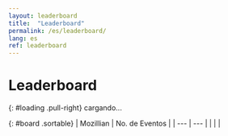 ```yaml
---
layout: leaderboard
title:  "Leaderboard"
permalink: /es/leaderboard/
lang: es
ref: leaderboard
---
```


# Leaderboard

{: #loading .pull-right}
<span class="glyphicon glyphicon-refresh" aria-hidden="true"></span> cargando...

{: #board .sortable}
| Mozillian  | No. de Eventos |
| --- | --- |
|  |  |
